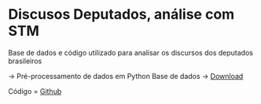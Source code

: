 # Discusos Deputados, análise com STM
Base de dados e código utilizado para analisar os discursos dos deputados brasileiros

 -> Pré-processamento de dados em Python
Base de dados -> [Download](https://drive.google.com/file/d/1Tco42dOXx3kiRm8BfV0isnvw5lWyY2_N/view?usp=sharing)

Código = [Github](https://github.com/edubarth/Discusos-Deputados-STM/blob/master/stm_final.R)
